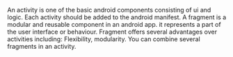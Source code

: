 An activity is one of the basic android components consisting of ui and logic. Each activity should be added to the android manifest.
A fragment is a modular and reusable component in an android app. it represents a part of the user interface or behaviour.
Fragment offers several advantages over activities including:
Flexibility, modularity. You can combine several fragments in an activity.